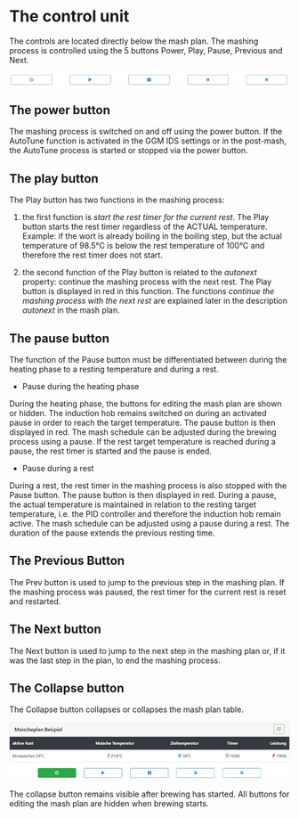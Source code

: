 # The control unit

The controls are located directly below the mash plan. The mashing process is controlled using the 5 buttons Power, Play, Pause, Previous and Next.

![Controller](/docs/img/Buttons.jpg)

## The power button

The mashing process is switched on and off using the power button. If the AutoTune function is activated in the GGM IDS settings or in the post-mash, the AutoTune process is started or stopped via the power button.

## The play button

The Play button has two functions in the mashing process:

1. the first function is _start the rest timer for the current rest_. The Play button starts the rest timer regardless of the ACTUAL temperature.\
Example: if the wort is already boiling in the boiling step, but the actual temperature of 98.5°C is below the rest temperature of 100°C and therefore the rest timer does not start.

2. the second function of the Play button is related to the _autonext_ property: continue the mashing process with the next rest. The Play button is displayed in red in this function. The functions _continue the mashing process with the next rest_ are explained later in the description _autonext_ in the mash plan.

## The pause button

The function of the Pause button must be differentiated between during the heating phase to a resting temperature and during a rest.

- Pause during the heating phase

During the heating phase, the buttons for editing the mash plan are shown or hidden. The induction hob remains switched on during an activated pause in order to reach the target temperature. The pause button is then displayed in red. The mash schedule can be adjusted during the brewing process using a pause. If the rest target temperature is reached during a pause, the rest timer is started and the pause is ended.

- Pause during a rest

During a rest, the rest timer in the mashing process is also stopped with the Pause button. The pause button is then displayed in red. During a pause, the actual temperature is maintained in relation to the resting target temperature, i.e. the PID controller and therefore the induction hob remain active. The mash schedule can be adjusted using a pause during a rest. The duration of the pause extends the previous resting time.

## The Previous Button

The Prev button is used to jump to the previous step in the mashing plan. If the mashing process was paused, the rest timer for the current rest is reset and restarted.

## The Next button

The Next button is used to jump to the next step in the mashing plan or, if it was the last step in the plan, to end the mashing process.

## The Collapse button

The Collapse button collapses or collapses the mash plan table.

![Mash plan](/docs/img/Maischeplan-anzeigen.jpg)

The collapse button remains visible after brewing has started. All buttons for editing the mash plan are hidden when brewing starts.
